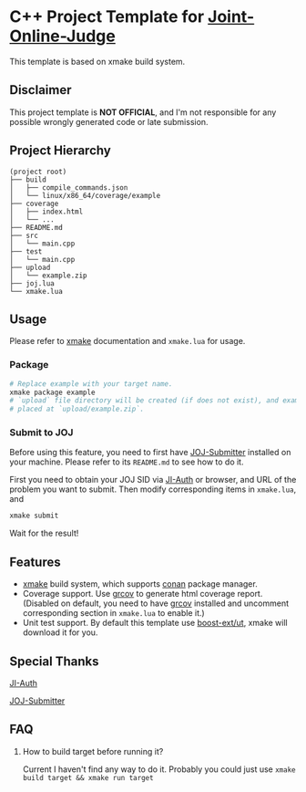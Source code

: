 # C++ Project Template for [Joint-Online-Judge](https://joj.sjtu.edu.cn/)

This template is based on xmake build system.

## Disclaimer

This project template is **NOT OFFICIAL**, and I'm not responsible for any possible wrongly generated code or late submission.

## Project Hierarchy

```
(project root)
├── build
│   ├── compile_commands.json
│   └── linux/x86_64/coverage/example
├── coverage
│   ├── index.html
│   └── ...
├── README.md
├── src
│   └── main.cpp
├── test
│   └── main.cpp
├── upload
│   └── example.zip
├── joj.lua
└── xmake.lua
```

## Usage

Please refer to [xmake](https://xmake.io/#/) documentation and `xmake.lua` for usage.

### Package

```sh
# Replace example with your target name.
xmake package example
# `upload` file directory will be created (if does not exist), and example.zip will be
# placed at `upload/example.zip`.
```

### Submit to JOJ

Before using this feature, you need to first have
[JOJ-Submitter](https://github.com/BoYanZh/JOJ-Submitter) installed on your
machine. Please refer to its `README.md` to see how to do it.

First you need to obtain your JOJ SID via
[JI-Auth](https://github.com/BoYanZh/JI-Auth) or browser, and URL of the
problem you want to submit. Then modify corresponding items in `xmake.lua`, and

```sh
xmake submit
```

Wait for the result!

## Features

- [xmake](https://github.com/xmake-io/xmake) build system, which supports
  [conan](https://github.com/conan-io/conan) package manager.
- Coverage support. Use [grcov](https://github.com/mozilla/grcov) to generate
  html coverage report. (Disabled on default, you need to have
  [grcov](https://github.com/mozilla/grcov) installed and uncomment
  corresponding section in `xmake.lua` to enable it.)
- Unit test support. By default this template use
  [boost-ext/ut](https://github.com/boost-ext/ut), xmake will download it for
  you.

## Special Thanks

[JI-Auth](https://github.com/BoYanZh/JI-Auth)

[JOJ-Submitter](https://github.com/BoYanZh/JOJ-Submitter)

## FAQ

1. How to build target before running it?

   Current I haven't find any way to do it. Probably you could just use `xmake build target && xmake run target`
